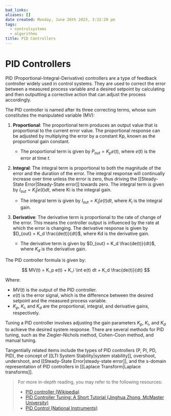 ```yaml
---
bad_links:
aliases: []
date created: Monday, June 26th 2023, 3:32:29 pm
tags:
  - controlsystems
  - algorithms
title: PID Controllers
---
```


# PID Controllers

PID (Proportional-Integral-Derivative) controllers are a type of feedback controller widely used in control systems. They are used to correct the error between a measured process variable and a desired setpoint by calculating and then outputting a corrective action that can adjust the process accordingly.

The PID controller is named after its three correcting terms, whose sum constitutes the manipulated variable (MV):

1. **Proportional**: The proportional term produces an output value that is proportional to the current error value. The proportional response can be adjusted by multiplying the error by a constant Kp, known as the proportional gain constant.
    - The proportional term is given by $P_{out} = K_p e(t)$, where $e(t)$ is the error at time $t$.

2. **Integral**: The integral term is proportional to both the magnitude of the error and the duration of the error. The integral response will continually increase over time unless the error is zero, thus driving the [[Steady-State Error|Steady-State error]] towards zero. The integral term is given by $I_{out} = K_i \int e(t) dt$, where Ki is the integral gain.
    - The integral term is given by $I_{out} = K_i \int e(t) dt$, where $K_i$ is the integral gain.

3. **Derivative**: The derivative term is proportional to the rate of change of the error. This means the controller output is influenced by the rate at which the error is changing. The derivative response is given by $D_{out} = K_d \frac{de(t)}{dt}$, where Kd is the derivative gain.
    - The derivative term is given by $D_{out} = K_d \frac{de(t)}{dt}$, where $K_d$ is the derivative gain.

The PID controller formula is given by:

$$
MV(t) = K_p e(t) + K_i \int e(t) dt + K_d \frac{de(t)}{dt}
$$

Where:
- $MV(t)$ is the output of the PID controller.
- $e(t)$ is the error signal, which is the difference between the desired setpoint and the measured process variable.
- $K_p$, $K_i$, and $K_d$ are the proportional, integral, and derivative gains, respectively.

Tuning a PID controller involves adjusting the gain parameters $K_p$, $K_i$, and $K_d$ to achieve the desired system response. There are several methods for PID tuning, such as the Ziegler-Nichols method, Cohen-Coon method, and manual tuning.

Tangentially related items include the types of PID controllers (P, PI, PD, PID), the concept of [[LTI System Stability|system stability]], overshoot, undershoot, and [[Steady-State Error|steady-state error]], and the s-domain representation of PID controllers in [[Laplace Transform|Laplace transforms]].

> For more in-depth reading, you may refer to the following resources:
> - [PID controller (Wikipedia)](https://www.google.com/search?q=PID+controller+site:wikipedia.org)
> - [PID Controller Tuning: A Short Tutorial (Jinghua Zhong, McMaster University)](https://www.google.com/search?q=PID+Controller+Tuning%3A+A+Short+Tutorial+Jinghua+Zhong)
> - [PID Control (National Instruments)](https://www.google.com/search?q=PID+Control+site:ni.com)
